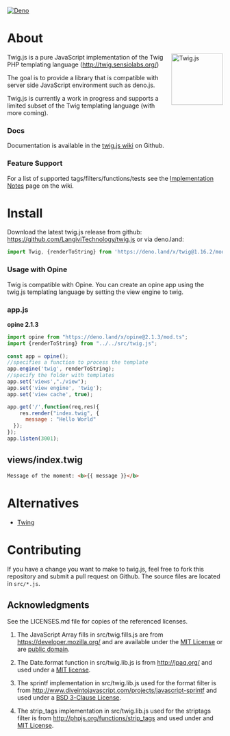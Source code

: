
[![Deno](https://img.shields.io/badge/deno.land-twig.js-brightgreen)](https://deno.land/x/twig@1.16.2)

# About

<img align="right" width="120" height="120"
     title="Twig.js"
     src="https://user-images.githubusercontent.com/3282350/29336704-ab1be05c-81dc-11e7-92e5-cf11cca7b344.png">

Twig.js is a pure JavaScript implementation of the Twig PHP templating language
(<http://twig.sensiolabs.org/>)

The goal is to provide a library that is compatible with  server side JavaScript environment such as deno.js.

Twig.js is currently a work in progress and supports a limited subset of the Twig templating language (with more coming).

### Docs

Documentation is available in the [twig.js wiki](https://github.com/twigjs/twig.js/wiki) on Github.

### Feature Support

For a list of supported tags/filters/functions/tests see the [Implementation Notes](https://github.com/LangiviTechnology/twig.js/wiki/Implementation-Notes#feature-support) page on the wiki.

# Install

Download the latest twig.js release from github: https://github.com/LangiviTechnology/twig.js or via deno.land:

```js
import Twig, {renderToString} from 'https://deno.land/x/twig@1.16.2/mod.js'
```

### Usage with Opine

Twig is compatible with Opine. You can create an opine app using the twig.js templating language by setting the view engine to twig.

### app.js

**opine 2.1.3**

```js
import opine from "https://deno.land/x/opine@2.1.3/mod.ts";
import {renderToString} from "../../src/twig.js";
    
const app = opine();
//specifies a function to process the template
app.engine('twig', renderToString);
//specify the folder with templates
app.set('views',"./view");
app.set('view engine', 'twig');
app.set('view cache', true);

app.get('/',function(req,res){
    res.render("index.twig", {
      message : "Hello World"
  });
});
app.listen(3001);

```

## views/index.twig

```html
Message of the moment: <b>{{ message }}</b>
```


# Alternatives

- [Twing](https://github.com/ericmorand/twing)

# Contributing

If you have a change you want to make to twig.js, feel free to fork this repository and submit a pull request on Github. The source files are located in `src/*.js`.

## Acknowledgments

See the LICENSES.md file for copies of the referenced licenses.

1. The JavaScript Array fills in src/twig.fills.js are from <https://developer.mozilla.org/> and are available under the [MIT License][mit] or are [public domain][mdn-license].

2. The Date.format function in src/twig.lib.js is from <http://jpaq.org/> and used under a [MIT license][mit-jpaq].

3. The sprintf implementation in src/twig.lib.js used for the format filter is from <http://www.diveintojavascript.com/projects/javascript-sprintf> and used under a [BSD 3-Clause License][bsd-3].

4. The strip_tags implementation in src/twig.lib.js used for the striptags filter is from <http://phpjs.org/functions/strip_tags> and used under and [MIT License][mit-phpjs].

[mit-jpaq]:     http://jpaq.org/license/
[mit-phpjs]:    http://phpjs.org/pages/license/#MIT
[mit]:          http://www.opensource.org/licenses/mit-license.php
[mdn-license]:  https://developer.mozilla.org/Project:Copyrights

[bsd-2]:        http://www.opensource.org/licenses/BSD-2-Clause
[bsd-3]:        http://www.opensource.org/licenses/BSD-3-Clause
[cc-by-sa-2.5]: http://creativecommons.org/licenses/by-sa/2.5/ "Creative Commons Attribution-ShareAlike 2.5 License"

[mocha]:        http://mochajs.org/
[qunit]:        http://docs.jquery.com/QUnit
